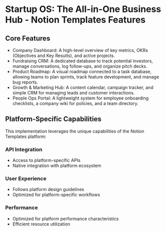 # Startup OS: The All-in-One Business Hub - Notion Templates Features

## Core Features
- Company Dashboard: A high-level overview of key metrics, OKRs (Objectives and Key Results), and active projects.
- Fundraising CRM: A dedicated database to track potential investors, manage conversations, log follow-ups, and organize pitch decks.
- Product Roadmap: A visual roadmap connected to a task database, allowing teams to plan sprints, track feature development, and manage bug reports.
- Growth & Marketing Hub: A content calendar, campaign tracker, and simple CRM for managing leads and customer interactions.
- People Ops Portal: A lightweight system for employee onboarding checklists, a company wiki for policies, and a team directory.

## Platform-Specific Capabilities
This implementation leverages the unique capabilities of the Notion Templates platform:

### API Integration
- Access to platform-specific APIs
- Native integration with platform ecosystem

### User Experience
- Follows platform design guidelines
- Optimized for platform-specific workflows

### Performance
- Optimized for platform performance characteristics
- Efficient resource utilization
